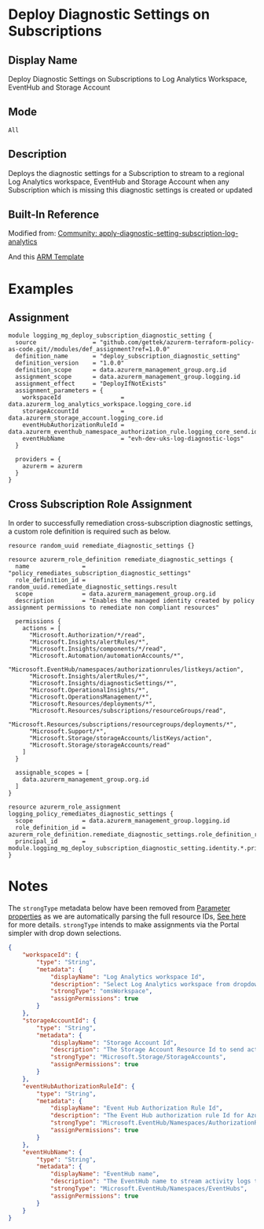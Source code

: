 # Deploy Diagnostic Settings on Subscriptions

## Display Name

Deploy Diagnostic Settings on Subscriptions to Log Analytics Workspace, EventHub and Storage Account

## Mode

`All`

## Description

Deploys the diagnostic settings for a Subscription to stream to a regional Log Analytics workspace, EventHub and Storage Account when any Subscription which is missing this diagnostic settings is created or updated

## Built-In Reference

Modified from: [Community: apply-diagnostic-setting-subscription-log-analytics](https://github.com/Azure/Community-Policy/tree/master/Policies/Monitoring/apply-diagnostic-setting-subscription-log-analytics)

And this [ARM Template](https://docs.microsoft.com/en-us/azure/azure-monitor/samples/resource-manager-diagnostic-settings#diagnostic-setting-for-activity-log)

# Examples

## Assignment
```hcl
module logging_mg_deploy_subscription_diagnostic_setting {
  source                = "github.com/gettek/azurerm-terraform-policy-as-code.git//modules/def_assignment?ref=1.0.0"
  definition_name       = "deploy_subscription_diagnostic_setting"
  definition_version    = "1.0.0"
  definition_scope      = data.azurerm_management_group.org.id
  assignment_scope      = data.azurerm_management_group.logging.id
  assignment_effect     = "DeployIfNotExists"
  assignment_parameters = {
    workspaceId                 = data.azurerm_log_analytics_workspace.logging_core.id
    storageAccountId            = data.azurerm_storage_account.logging_core.id
    eventHubAuthorizationRuleId = data.azurerm_eventhub_namespace_authorization_rule.logging_core_send.id
    eventHubName                = "evh-dev-uks-log-diagnostic-logs"
  }

  providers = {
    azurerm = azurerm
  }
}
```

## Cross Subscription Role Assignment

In order to successfully remediation cross-subscription diagnostic settings, a custom role definition is required such as below.

```hcl
resource random_uuid remediate_diagnostic_settings {}

resource azurerm_role_definition remediate_diagnostic_settings {
  name               = "policy_remediates_subscription_diagnostic_settings"
  role_definition_id = random_uuid.remediate_diagnostic_settings.result
  scope              = data.azurerm_management_group.org.id
  description        = "Enables the managed identity created by policy assignment permissions to remediate non compliant resources"

  permissions {
    actions = [
      "Microsoft.Authorization/*/read",
      "Microsoft.Insights/alertRules/*",
      "Microsoft.Insights/components/*/read",
      "Microsoft.Automation/automationAccounts/*",
      "Microsoft.EventHub/namespaces/authorizationrules/listkeys/action",
      "Microsoft.Insights/alertRules/*",
      "Microsoft.Insights/diagnosticSettings/*",
      "Microsoft.OperationalInsights/*",
      "Microsoft.OperationsManagement/*",
      "Microsoft.Resources/deployments/*",
      "Microsoft.Resources/subscriptions/resourceGroups/read",
      "Microsoft.Resources/subscriptions/resourcegroups/deployments/*",
      "Microsoft.Support/*",
      "Microsoft.Storage/storageAccounts/listKeys/action",
      "Microsoft.Storage/storageAccounts/read"
    ]
  }

  assignable_scopes = [
    data.azurerm_management_group.org.id
  ]
}

resource azurerm_role_assignment logging_policy_remediates_diagnostic_settings {
  scope              = data.azurerm_management_group.logging.id
  role_definition_id = azurerm_role_definition.remediate_diagnostic_settings.role_definition_resource_id
  principal_id       = module.logging_mg_deploy_subscription_diagnostic_setting.identity.*.principal_id[0]
}
```

# Notes

The `strongType` metadata below have been removed from [Parameter properties](https://docs.microsoft.com/en-us/azure/governance/policy/concepts/definition-structure#parameter-properties) as we are automatically parsing the full resource IDs, [See here](https://github.com/terraform-providers/terraform-provider-azurerm/issues/5462) for more details. `strongType` intends to make assignments via the Portal simpler with drop down selections.

```json
{
    "workspaceId": {
        "type": "String",
        "metadata": {
            "displayName": "Log Analytics workspace Id",
            "description": "Select Log Analytics workspace from dropdown list. If this workspace is outside of the scope of the assignment you must manually grant 'Log Analytics Contributor' permissions (or similar) to the policy assignment's principal ID.",
            "strongType": "omsWorkspace",
            "assignPermissions": true
        }
    },
    "storageAccountId": {
        "type": "String",
        "metadata": {
            "displayName": "Storage Account Id",
            "description": "The Storage Account Resource Id to send activity logs",
            "strongType": "Microsoft.Storage/StorageAccounts",
            "assignPermissions": true
        }
    },
    "eventHubAuthorizationRuleId": {
        "type": "String",
        "metadata": {
            "displayName": "Event Hub Authorization Rule Id",
            "description": "The Event Hub authorization rule Id for Azure Diagnostics. The authorization rule needs to be at Event Hub namespace level. e.g. /subscriptions/{subscription Id}/resourceGroups/{resource group}/providers/Microsoft.EventHub/namespaces/{Event Hub namespace}/authorizationrules/{authorization rule}",
            "strongType": "Microsoft.EventHub/Namespaces/AuthorizationRules",
            "assignPermissions": true
        }
    },
    "eventHubName": {
        "type": "String",
        "metadata": {
            "displayName": "EventHub name",
            "description": "The EventHub name to stream activity logs to",
            "strongType": "Microsoft.EventHub/Namespaces/EventHubs",
            "assignPermissions": true
        }
    }
}
```